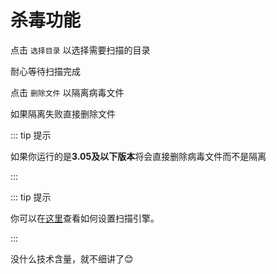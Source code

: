 # 杀毒功能

点击 `选择目录` 以选择需要扫描的目录

耐心等待扫描完成

点击 `删除文件` 以隔离病毒文件

如果隔离失败直接删除文件<Badge type="warning" text="3.06 Beta" />

::: tip 提示

如果你运行的是**3.05及以下版本**将会直接删除病毒文件而不是隔离

:::

::: tip 提示

你可以在[这里][scan]查看如何设置扫描引擎。

:::

没什么技术含量，就不细讲了😊

[scan]:/zh/Xdows-Security/settings-feature.html#功能设置
